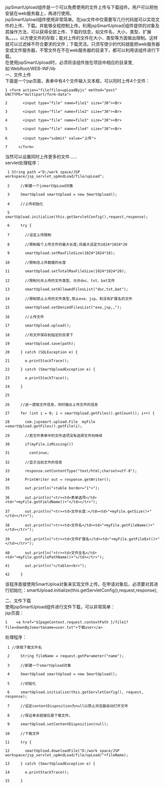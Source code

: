 jspSmartUpload组件是一个可以免费使用的文件上传与下载组件。用户可以把他安装在web服务器上，再进行使用。  
jspSmartUpload组件使用非常简单。在jsp文件中仅需要写几行代码就可以实现文件的上传、下载。并能够全程控制上传。利用jspSmartUpload|组件提供的对象及其操作方法，可以获得全部上传、下载的信息，如文件名，大小，类型、扩展名。。。。以方便文件的存取；能对上传的文件在大小、类型等方面做出限制。这样就可以过滤掉不符合要求的文件；下载灵活。只须写很少的代码就能把web服务器变成文件服务器，不管文件在不在web服务器的目录下，都可以利用该组件进行下载。  
在使用jspSmartUpload时，必须将该组件放在项目中相应的目录里,如:WebRoot/WEB-INF/lib  
一、文件上传  
下面是一个jsp页面，表单中有4个文件输入文本框，可以同时上传4个文件：

    
    
    1 <form action="file?file=upLoadByjs" method="post" ENCTYPE="multipart/form-data">
    2       <input type="file" name=file1" size="30"><Br>
    3       <input type="file" name=file2" size="30"><Br>
    4       <input type="file" name=file3" size="30"><Br>
    5       <input type="file" name=file4" size="30"><Br>
    6       <input type="submit" value="上传">
    7     </form>

当然可以设置同时上传更多的文件......  
servlet处理程序：

    
    
     1 String path ="D:/work space/JSP workspace/jsp_servlet_upAndLoad/file/upLoad";
     2     //新建一个jsmartUpLoad对象
     3     SmartUpload smartUpload = new SmartUpload();
     4     //上传初始化
     5     smartUpload.initialize(this.getServletConfig(),request,response);
     6     try {
     7       //设定上传限制
     8       //限制每个上传文件的最大长度;将最大设定为1024*1024*20
     9       smartUpload.setMaxFileSize(1024*1024*10);   
    10       //限制总上传数据的长度
    11       smartUpload.setTotalMaxFileSize(1024*1024*20);
    12       //限制允许上传的文件类型、允许doc、txt、bat文件
    13       smartUpload.setAllowedFilesList("doc,txt,bat");
    14       //限制禁止上传的文件类型,禁止exe、jsp、和没有扩展名的文件
    15       smartUpload.setDeniedFilesList("exe,jsp,,");
    16       //上传文件
    17       smartUpload.upload();
    18       //将文件保存到指定的目录下
    19       smartUpload.save(path);
    20     } catch (SQLException e) {
    21       e.printStackTrace();
    22     } catch (SmartUploadException e) {
    23       e.printStackTrace();
    24     }
    25     
    26     //逐一提取文件信息，同时输出上传文件的信息
    27     for (int i = 0; i < smartUpload.getFiles().getCount(); i++) {
    28       com.jspsmart.upload.File  myFile =smartUpload.getFiles().getFile(i);
    29       //若文件表单中的文件选项没有选择文件则继续
    30       if(myFile.isMissing())
    31         continue;
    32       //显示当前文件的信息
    33       response.setContentType("text/html;charset=utf-8");
    34       PrintWriter out = response.getWriter();
    35       out.println("<table border="1">");
    36       out.println("<tr><td>表单选项</td><td>"+myFile.getFieldName()+"</td></tr>");
    37       out.println("<tr><td>文件长度:</td><td>"+myFile.getSize()+"</td></tr>");
    38       out.println("<tr><td>文件名</td><td>"+myFile.getFileName()+"</td></tr>");
    39       out.println("<tr><td>文件扩展名</td><td>"+myFile.getFileExt()+"</td></tr>");
    40       out.println("<tr><td>文件全名</td><td>"+myFile.getFilePathName()+"</td></tr>");
    41       out.println("</table><br>");
    42     }

  
该程序直接使用SmartUploa对象来实现文件上传。在申请对象后，必须要对其进行初始化：smartUpload.initialize(this.getServletConfig(),request,response);  
  
二、文件下载  
使用jspSmartUpload组件进行文件下载，可以非常简单：  
jsp页面：

    
    
    1    <a href="${pageContext.request.contextPath }/file1?file=downByJsmart&name=user.txt">下载user</a>

处理程序：

    
    
     1 //获取下载文件名
     2     String fileName = request.getParameter("name");
     3     //新建一个smartUpload对象
     4     SmartUpload smartUpload = new SmartUpload();
     5     //初始化
     6     smartUpload.initialize(this.getServletConfig(), request, response);
     7     //设定contentDisposition为null以禁止浏览器自动打开文件
     8     //保证单击链接后是下载文件。
     9     smartUpload.setContentDisposition(null);
    10     //下载文件
    11     try {
    12       smartUpload.downloadFile("D:/work space/JSP workspace/jsp_servlet_upAndLoad/file/upLoad/"+fileName);
    13     } catch (SmartUploadException e) {
    14       e.printStackTrace();
    15     }

